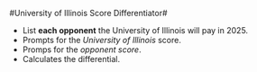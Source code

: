 #University of Illinois Score Differentiator#
- List **each opponent** the University of Illinois will pay in 2025.
- Prompts for the *University of Illinois* score.
- Promps for the *opponent score*.
- Calculates the differential.
